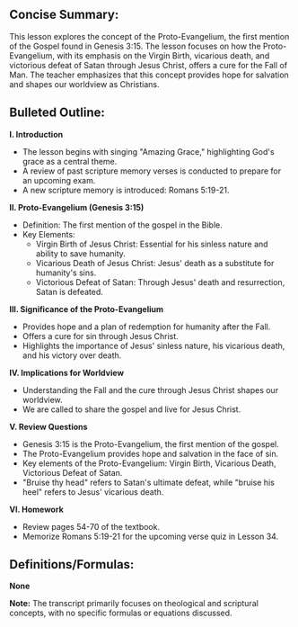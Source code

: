 ## Concise Summary:

This lesson explores the concept of the Proto-Evangelium, the first mention of the Gospel found in Genesis 3:15. The lesson focuses on how the Proto-Evangelium, with its emphasis on the Virgin Birth, vicarious death, and victorious defeat of Satan through Jesus Christ, offers a cure for the Fall of Man.  The teacher emphasizes that this concept provides hope for salvation and shapes our worldview as Christians.

## Bulleted Outline:

**I. Introduction**

-  The lesson begins with singing "Amazing Grace," highlighting God's grace as a central theme.
-  A review of past scripture memory verses is conducted to prepare for an upcoming exam.
-  A new scripture memory is introduced: Romans 5:19-21. 

**II. Proto-Evangelium (Genesis 3:15)**

-  Definition: The first mention of the gospel in the Bible.
-  Key Elements:
    -  Virgin Birth of Jesus Christ: Essential for his sinless nature and ability to save humanity.
    -  Vicarious Death of Jesus Christ: Jesus' death as a substitute for humanity's sins.
    -  Victorious Defeat of Satan: Through Jesus' death and resurrection, Satan is defeated.

**III. Significance of the Proto-Evangelium**

-  Provides hope and a plan of redemption for humanity after the Fall.
-  Offers a cure for sin through Jesus Christ.
-  Highlights the importance of Jesus' sinless nature, his vicarious death, and his victory over death.

**IV. Implications for Worldview**

-  Understanding the Fall and the cure through Jesus Christ shapes our worldview.
-  We are called to share the gospel and live for Jesus Christ.

**V. Review Questions**

-  Genesis 3:15 is the Proto-Evangelium, the first mention of the gospel.
-  The Proto-Evangelium provides hope and salvation in the face of sin.
-  Key elements of the Proto-Evangelium: Virgin Birth, Vicarious Death, Victorious Defeat of Satan.
-  "Bruise thy head" refers to Satan's ultimate defeat, while "bruise his heel" refers to Jesus' vicarious death.

**VI. Homework**

-  Review pages 54-70 of the textbook.
-  Memorize Romans 5:19-21 for the upcoming verse quiz in Lesson 34.

## Definitions/Formulas:

**None**

**Note:** The transcript primarily focuses on theological and scriptural concepts, with no specific formulas or equations discussed. 
